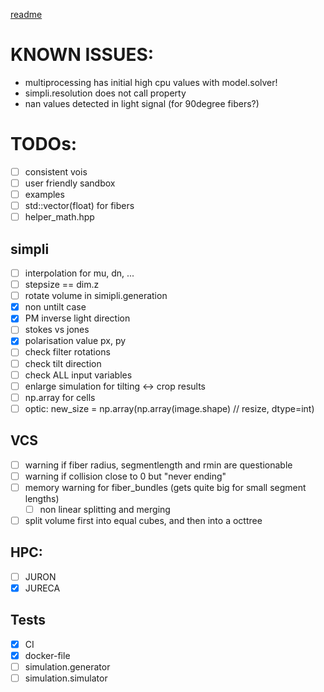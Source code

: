 
[readme](README.md)

# KNOWN ISSUES:
* multiprocessing has initial high cpu values with model.solver! 
* simpli.resolution does not call property
* nan values detected in light signal (for 90degree fibers?)

# TODOs:
- [ ] consistent vois
- [ ] user friendly sandbox
- [ ] examples
- [ ] std::vector(float) for fibers
- [ ] helper_math.hpp
## simpli
- [ ] interpolation for mu, dn, ...
- [ ] stepsize == dim.z
- [ ] rotate volume in simipli.generation
- [x] non untilt case
- [x] PM inverse light direction
- [ ] stokes vs jones
- [x] polarisation value px, py
- [ ] check filter rotations
- [ ] check tilt direction
- [ ] check ALL input variables
- [ ] enlarge simulation for tilting <-> crop results
- [ ] np.array for cells
- [ ] optic: new_size = np.array(np.array(image.shape) // resize, dtype=int)
## VCS
- [ ] warning if fiber radius, segmentlength and rmin are questionable
- [ ] warning if collision close to 0 but "never ending"
- [ ] memory warning for fiber_bundles (gets quite big for small segment lengths)
  - [ ] non linear splitting and merging
- [ ] split volume first into equal cubes, and then into a octtree
  
## HPC:
- [ ] JURON
- [x] JURECA

## Tests
- [x] CI
- [x] docker-file
- [ ] simulation.generator
- [ ] simulation.simulator
